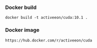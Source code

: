 ### Docker build
```
docker build -t activeeon/cuda:10.1 .
```

### Docker image
```
https://hub.docker.com/r/activeeon/cuda
```
